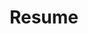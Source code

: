 ---
layout: resume
title: Resume
description: >
  Resume of Vicente G. Guzmán Lucio.
hide_description: true
menu: true
order: 3
left_column:
 - work
 - volunteer
 - publications
 - references
right_column:
 - languages
 - skills
 - education
 - awards
 - interests
---